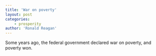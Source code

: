 ```yaml
---
title: 'War on poverty'
layout: post
categories:
    - prosperity
author: 'Ronald Reagan'
---
```


Some years ago, the federal government declared war on poverty, and poverty won.